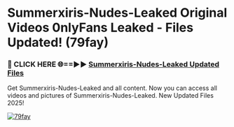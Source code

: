 # Summerxiris-Nudes-Leaked Original Videos 0nlyFans Leaked - Files Updated! (79fay)

<h3>🔴 CLICK HERE 🌐==►► <a href="https://tinyurl.com/4mcuefdz" rel="nofollow">Summerxiris-Nudes-Leaked Updated Files</a></h3>

Get Summerxiris-Nudes-Leaked and all content. Now you can access all videos and pictures of Summerxiris-Nudes-Leaked. New Updated Files 2025!

[![79fay](https://i.imgur.com/StAQSOY.gif)](https://tinyurl.com/4mcuefdz)
